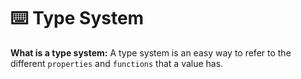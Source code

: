 # ⌨️ Type System

__What is a type system:__ A type system is an easy way to refer to the different `properties` and `functions` that a value has.